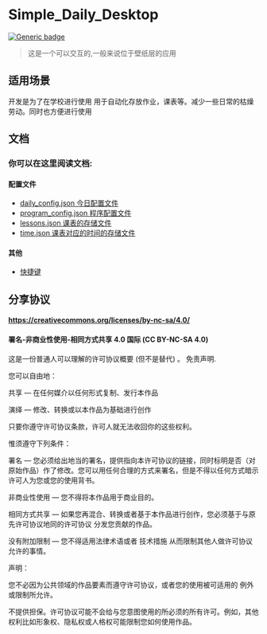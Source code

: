 # Simple_Daily_Desktop
[![Generic badge](https://img.shields.io/badge/编写于_Python_版本-3.11.3-blue.svg)](https://Python.org)  
>这是一个可以交互的,一般来说位于壁纸层的应用
## 适用场景
开发是为了在学校进行使用 用于自动化存放作业，课表等。减少一些日常的枯燥劳动。同时也方便进行使用
## 文档

### 你可以在这里阅读文档:
#### 配置文件
* [daily_config.json 今日配置文件](https://github.com/erduotong/Simple_Daily_Desktop/blob/master/docs/daily_config_meaning.md)
* [program_config.json 程序配置文件](https://github.com/erduotong/Simple_Daily_Desktop/blob/master/docs/program_config_meaning.md)
* [lessons.json 课表的存储文件](https://github.com/erduotong/Simple_Daily_Desktop/blob/master/docs/lessons.md)
* [time.json 课表对应的时间的存储文件](https://github.com/erduotong/Simple_Daily_Desktop/blob/master/docs/time.md)
#### 其他
* [快捷键](https://github.com/erduotong/Simple_Daily_Desktop/blob/master/docs/shortcut.md)
## 分享协议
#### https://creativecommons.org/licenses/by-nc-sa/4.0/
#### 署名-非商业性使用-相同方式共享 4.0 国际 (CC BY-NC-SA 4.0)
这是一份普通人可以理解的许可协议概要 (但不是替代) 。 免责声明.

您可以自由地：

共享 — 在任何媒介以任何形式复制、发行本作品

演绎 — 修改、转换或以本作品为基础进行创作

只要你遵守许可协议条款，许可人就无法收回你的这些权利。

惟须遵守下列条件：

署名 — 您必须给出地当的署名，提供指向本许可协议的链接，同时标明是否（对原始作品）作了修改。您可以用任何合理的方式来署名，但是不得以任何方式暗示许可人为您或您的使用背书。

非商业性使用 — 您不得将本作品用于商业目的。

相同方式共享 — 如果您再混合、转换或者基于本作品进行创作，您必须基于与原先许可协议地同的许可协议 分发您贡献的作品。

没有附加限制 — 您不得适用法律术语或者 技术措施 从而限制其他人做许可协议允许的事情。

声明：

您不必因为公共领域的作品要素而遵守许可协议，或者您的使用被可适用的 例外或限制所允许。

不提供担保。许可协议可能不会给与您意图使用的所必须的所有许可。例如，其他权利比如形象权、隐私权或人格权可能限制您如何使用作品。